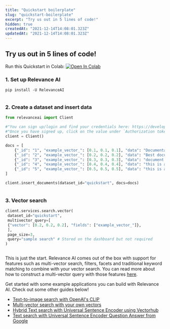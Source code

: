 ```yaml
---
title: "Quickstart boilerplate"
slug: "quickstart-boilerplate"
excerpt: "Try us out in 5 lines of code!"
hidden: true
createdAt: "2021-12-14T14:08:01.323Z"
updatedAt: "2021-12-14T14:08:01.323Z"
---
```

## Try us out in 5 lines of code!
Run this Quickstart in Colab: [![Open In Colab](https://colab.research.google.com/assets/colab-badge.svg)](https://colab.research.google.com/drive/1qMLzS4pAQfFBQ1wvCePbkSB6lOlrAcof?usp=sharing)

### 1. Set up Relevance AI
```shell Bash
pip install -U RelevanceAI
```
```shell
```
### 2. Create a dataset and insert data
```python Python
from relevanceai import Client

#"You can sign up/login and find your credentials here: https://development.qualitative-cloud.pages.dev/login"
#"Once you have signed up, click on the value under `Authorization token` and paste it here"
client = Client()

docs = [
	{"_id": "1", "example_vector_": [0.1, 0.1, 0.1], "data": "Documentation"},
	{"_id": "2", "example_vector_": [0.2, 0.2, 0.2], "data": "Best document!"},
	{"_id": "3", "example_vector_": [0.3, 0.3, 0.3], "data": "document example"},
	{"_id": "4", "example_vector_": [0.4, 0.4, 0.4], "data": "this is another doc"},
	{"_id": "5", "example_vector_": [0.5, 0.5, 0.5], "data": "this is a doc"},
]

client.insert_documents(dataset_id="quickstart", docs=docs)
```
```python
```
### 3. Vector search
```python Python (SDK)
client.services.search.vector(
 dataset_id="quickstart",
 multivector_query=[
 {"vector": [0.2, 0.2, 0.2], "fields": ["example_vector_"]},
 ],
 page_size=3,
 query="sample search" # Stored on the dashboard but not required
)
```
```python
```
This is just the start. Relevance AI comes out of the box with support for features such as multi-vector search, filters, facets and traditional keyword matching to combine with your vector search. You can read more about how to construct a multi-vector query with those features [here](doc:vector-search-prerequisites).

Get started with some example applications you can build with Relevance AI. Check out some other guides below!
- [Text-to-image search with OpenAI's CLIP](doc:quickstart-text-to-image-search)
- [Multi-vector search with your own vectors](doc:search-with-your-own-vectors)
- [Hybrid Text search with Universal Sentence Encoder using Vectorhub](doc:quickstart-text-search)
- [Text search with Universal Sentence Encoder Question Answer from Google](doc:quickstart-question-answering)
